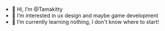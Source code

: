- 👋 Hi, I’m @Tamakitty
- 👀 I’m interested in ux design and maybe game development
- 🌱 I’m currently learning nothing, I don't know where to start!

<!---
Tamakitty/Tamakitty is a ✨ special ✨ repository because its `README.md` (this file) appears on your GitHub profile.
You can click the Preview link to take a look at your changes.
--->
